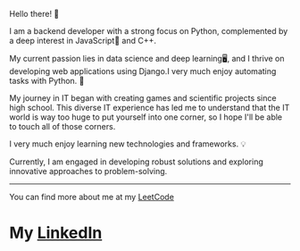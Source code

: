 

Hello there! 👋

I am a backend developer with a strong focus on Python, complemented by a deep interest in JavaScript🧾 and C++. 

My current passion lies in data science and deep learning🖥️, and I thrive on developing web applications using Django.I very much enjoy automating tasks with Python. 🐍

My journey in IT began with creating games and scientific projects since high school. This diverse IT experience has led me to understand that the IT world is way too huge to put yourself into one corner, so I hope I'll be able to touch all of those corners.

I very much enjoy learning new technologies and frameworks. 💡

Currently, I am engaged in developing robust solutions and exploring innovative approaches to problem-solving.

<hr>

You can find more about me at my <a href="https://leetcode.com/u/ruzibekoff/" class="min-width-0 Link text-bold flex-auto wb-break-all"><span class="repo">LeetCode</span></a>

# My  <a href="https://www.linkedin.com/in/ruzibek-sharobidinov-493b72227" class="min-width-0 Link text-bold flex-auto wb-break-all"><span class="repo">LinkedIn</span></a>


